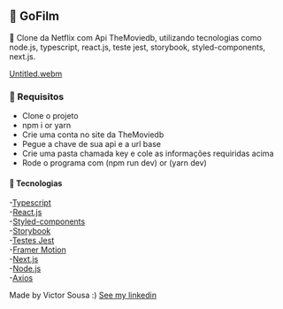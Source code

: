 
## 🚀 GoFilm

 🎨 Clone da Netflix com Api TheMoviedb, utilizando tecnologias como  node.js, typescript, react.js, teste jest, storybook, styled-components, next.js.


[Untitled.webm](https://user-images.githubusercontent.com/92759987/185722611-59fc9b09-2178-4461-a7bc-89b84afb9dd4.webm)



### 🚀 Requisitos

- Clone o projeto
- npm i or yarn
- Crie uma conta no site da TheMoviedb
- Pegue a chave de sua api e a url base
- Crie uma pasta chamada key e cole as informações requiridas acima
- Rode o programa com (npm run dev) or (yarn dev)


#### 🚀 Tecnologias

-[Typescript](https://www.typescriptlang.org/)</br>
-[React.js](https://pt-br.reactjs.org/)</br>
-[Styled-components](https://styled-components.com/)</br>
-[Storybook](https://storybook.js.org/)</br>
-[Testes Jest](https://jestjs.io/pt-BR/)</br>
-[Framer Motion](https://www.framer.com/motion/)</br>
-[Next.js](https://nextjs.org/)</br>
-[Node.js](https://nodejs.org/en/)</br>
-[Axios](https://axios-http.com/)


Made by Victor Sousa :) [See my linkedin](https://www.linkedin.com/in/victorhdss/)
